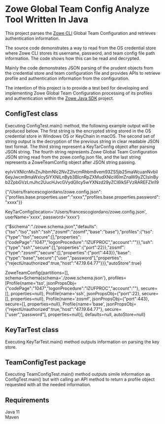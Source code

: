 # Zowe Global Team Config Analyze Tool Written In Java
  
This project parses the [Zowe CLI](https://github.com/zowe/zowe-cli]) Global Team Configuration and retrieves authentication information.  

The source code demonstrates a way to read from the OS credential store where Zowe CLI stores its username, password, and team config file path information. The code shows how this can be read and decrypted.  
  
Mainly the code demonstrates JSON parsing of the prudent objects from the credential store and team configuration file and provides APIs to retrieve profile and authentication information from the configuration.  

The intention of this project is to provide a test bed for developing and implementing Zowe Global Team Configuration processing of its profiles and authentication within the [Zowe Java SDK](https://github.com/zowe/zowe-client-java-sdk) project.
  
## ConfigTest class

Executing ConfigTest.main() method, the following example output will be produced below. The first string is the encrypted string stored in the OS credential store in Windows OS or KeyChain in macOS. The second set of string output is the decryption of the previous string in clear readable JSON text format. The third string represent a KeyTarConfig object after parsing JSON string. The fourth string represents Zowe Global Team Configuration JSON string read from the  zowe.config.json file, and the last string represents a ZoweTeamConfig object after JSON string passing.    

eyIvVXNlcnMvZnJhbmNlc2NvZ2lvcmRhbm8vem93ZS5jb25maWcuanNvbiI6eyJwcm9maWxlcy5iYXNlLnByb3BlcnRpZXMudXNlciI6ImZnaW9yZCIsInByb2ZpbGVzLmJhc2UucHJvcGVydGllcy5wYXNzd29yZCI6Ik5FVzRAREFZIn19  
  
{"/Users/francescogiordano/zowe.config.json":{"profiles.base.properties.user":"xxxx","profiles.base.properties.password":"xxxx"}}  
  
KeyTarConfig{location='/Users/francescogiordano/zowe.config.json', userName='xxxx', password='xxxx'}  
  
{"$schema":".\/zowe.schema.json","defaults":{"tso":"tso","ssh":"ssh","zosmf":"zosmf","base":"base"},"profiles":{"tso":{"type":"tso","secure":[],"properties":{"codePage":"1047","logonProcedure":"IZUFPROC","account":""}},"ssh":{"type":"ssh","secure":[],"properties":{"port":22}},"zosmf":{"type":"zosmf","secure":[],"properties":{"port":443}},"base":{"type":"base","secure":["user","password"],"properties":{"rejectUnauthorized":true,"host":"47.19.64.77"}}},"autoStore":true}  
  
ZoweTeamConfig{partitions=[], schema=Schema{schema='./zowe.schema.json'}, profiles=[Profile{name='tso', jsonPropsObj={"codePage":"1047","logonProcedure":"IZUFPROC","account":""}, secure=[], properties=null}, Profile{name='ssh', jsonPropsObj={"port":22}, secure=[], properties=null}, Profile{name='zosmf', jsonPropsObj={"port":443}, secure=[], properties=null}, Profile{name='base', jsonPropsObj={"rejectUnauthorized":true,"host":"47.19.64.77"}, secure=["user","password"], properties=null}], defaults=null, autoStore=null}  
  
## KeyTarTest class  
  
Executing KeyTarTest.main() method outputs information on parsing the key store.  

## TeamConfigTest package  

Executing TeamConfigTest.main() method outputs simile information as ConfigTest.main() but with calling an API method to return a profile object requested with all the needed information.  
  
## Requirements  
  
  Java 11  
  Maven  
   
  

